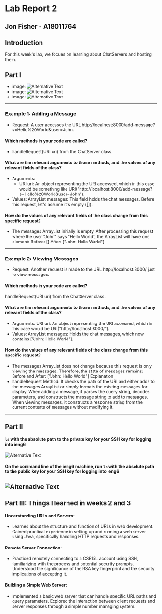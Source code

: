 # Lab Report 2  
## Jon Fisher  - A18011764


## Introduction

For this week's lab, we focues on learning about ChatServers and hosting them. 

## Part I
-   image: ![Alternative Text](/images/Webserver1.png)
-   image: ![Alternative Text](/images/Webserver2.png)
-   image: ![Alternative Text](/images/code1.png)


---

### Example 1: Adding a Message
-   Request: A user accesses the URL http://localhost:8000/add-message?s=Hello%20World&user=John.

#### Which methods in your code are called?
-   handleRequest(URI uri) from the ChatServer class.
#### What are the relevant arguments to those methods, and the values of any relevant fields of the class?
-   Arguments:
    -   URI uri: An object representing the URI accessed, which in this case would be something like URI("http://localhost:8000/add-message?s=Hello%20World&user=John").
-   Values:
ArrayList<String> messages: This field holds the chat messages. Before this request, let's assume it's empty ([]).
#### How do the values of any relevant fields of the class change from this specific request?
-   The messages ArrayList initially is empty. After processing this request where the user "John" says "Hello World", the ArrayList will have one element:
Before: []
After: ["John: Hello World"]

--- 
### Example 2: Viewing Messages
-   Request: Another request is made to the URL http://localhost:8000/ just to view messages.

#### Which methods in your code are called?
handleRequest(URI uri) from the ChatServer class.
#### What are the relevant arguments to those methods, and the values of any relevant fields of the class?
-   Arguments:
URI uri: An object representing the URI accessed, which in this case would be URI("http://localhost:8000/").
-   Values:
ArrayList<String> messages: Holds the chat messages, which now contains ["John: Hello World"].
#### How do the values of any relevant fields of the class change from this specific request?
-   The messages ArrayList does not change because this request is only viewing the messages. Therefore, the state of messages remains:
Before and After: ["John: Hello World"]
Explanation
-   handleRequest Method:
It checks the path of the URI and either adds to the messages ArrayList or simply formats the existing messages for display.
When adding a message, it parses the query string, decodes parameters, and constructs the message string to add to messages.
When viewing messages, it constructs a response string from the current contents of messages without modifying it.
---
## Part II

  #### `ls` with the absolute path to the private key for your SSH key for logging into ieng6
 ![Alternative Text](/images/ls2.png)

#### On the command line of the ieng6 machine, run `ls` with the absolute path to the public key for your SSH key for logging into ieng6
![Alternative Text](/images/ls1.png)
---
## Part III: Things I learned in weeks 2 and 3

#### Understanding URLs and Servers:
-   Learned about the structure and function of URLs in web development.
Gained practical experience in setting up and running a web server using Java, specifically handling HTTP requests and responses.  

#### Remote Server Connection:
-   Practiced remotely connecting to a CSE15L account using SSH, familiarizing with the process and potential security prompts.
Understood the significance of the RSA key fingerprint and the security implications of accepting it.

#### Building a Simple Web Server:
-   Implemented a basic web server that can handle specific URL paths and query parameters.
Explored the interaction between client requests and server responses through a simple number managing system.